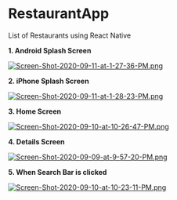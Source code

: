 # RestaurantApp
List of Restaurants using React Native

**1. Android Splash Screen**  <br />

[![Screen-Shot-2020-09-11-at-1-27-36-PM.png](https://i.postimg.cc/SN0sX95q/Screen-Shot-2020-09-11-at-1-27-36-PM.png)](https://postimg.cc/CdNYXRS6)

**2. iPhone Splash Screen**  <br />

[![Screen-Shot-2020-09-11-at-1-28-23-PM.png](https://i.postimg.cc/VkZPtQ6M/Screen-Shot-2020-09-11-at-1-28-23-PM.png)](https://postimg.cc/RWtYrYwV)

**3. Home Screen** <br />

[![Screen-Shot-2020-09-10-at-10-26-47-PM.png](https://i.postimg.cc/T2nMwRws/Screen-Shot-2020-09-10-at-10-26-47-PM.png)](https://postimg.cc/nMVwSfqK)

**4. Details Screen** <br />

[![Screen-Shot-2020-09-09-at-9-57-20-PM.png](https://i.postimg.cc/hjDfRvpm/Screen-Shot-2020-09-09-at-9-57-20-PM.png)](https://postimg.cc/rdH8SV6y)

**5. When Search Bar is clicked** <br />

[![Screen-Shot-2020-09-10-at-10-23-11-PM.png](https://i.postimg.cc/d1LsXgjY/Screen-Shot-2020-09-10-at-10-23-11-PM.png)](https://postimg.cc/LYFFgCWC)
